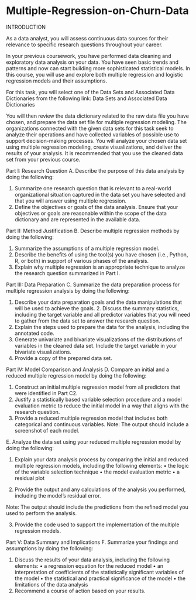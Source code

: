 # Multiple-Regression-on-Churn-Data

INTRODUCTION

As a data analyst, you will assess continuous data sources for their relevance to specific research questions throughout your career.

In your previous coursework, you have performed data cleaning and exploratory data analysis on your data. You have seen basic trends and patterns and now can start building more sophisticated statistical models. In this course, you will use and explore both multiple regression and logistic regression models and their assumptions.

For this task, you will select one of the Data Sets and Associated Data Dictionaries from the following link:
Data Sets and Associated Data Dictionaries

You will then review the data dictionary related to the raw data file you have chosen, and prepare the data set file for multiple regression modeling. The organizations connected with the given data sets for this task seek to analyze their operations and have collected variables of possible use to support decision-making processes. You will analyze your chosen data set using multiple regression modeling, create visualizations, and deliver the results of your analysis. It is recommended that you use the cleaned data set from your previous course.

Part I: Research Question
A. Describe the purpose of this data analysis by doing the following:
1. Summarize one research question that is relevant to a real-world organizational situation captured in
the data set you have selected and that you will answer using multiple regression.
2. Define the objectives or goals of the data analysis. Ensure that your objectives or goals are reasonable
within the scope of the data dictionary and are represented in the available data.

Part II: Method Justification
B. Describe multiple regression methods by doing the following:
1. Summarize the assumptions of a multiple regression model.
2. Describe the benefits of using the tool(s) you have chosen (i.e., Python, R, or both) in support of various
phases of the analysis.
3. Explain why multiple regression is an appropriate technique to analyze the research question
summarized in Part I.

Part III: Data Preparation
C. Summarize the data preparation process for multiple regression analysis by doing the following:
1. Describe your data preparation goals and the data manipulations that will be used to achieve the goals. 2. Discuss the summary statistics, including the target variable and all predictor variables that you will
need to gather from the data set to answer the research question.
3. Explain the steps used to prepare the data for the analysis, including the annotated code.
4. Generate univariate and bivariate visualizations of the distributions of variables in the cleaned data set.
Include the target variable in your bivariate visualizations.
5. Provide a copy of the prepared data set.

Part IV: Model Comparison and Analysis
D. Compare an initial and a reduced multiple regression model by doing the following:
1. Construct an initial multiple regression model from all predictors that were identified in Part C2.
2. Justify a statistically based variable selection procedure and a model evaluation metric to reduce the
initial model in a way that aligns with the research question.
3. Provide a reduced multiple regression model that includes both categorical and continuous variables.
Note: The output should include a screenshot of each model.

E. Analyze the data set using your reduced multiple regression model by doing the following:
1. Explain your data analysis process by comparing the initial and reduced multiple regression models,
including the following elements:
• the logic of the variable selection technique • the model evaluation metric
• a residual plot

2. Provide the output and any calculations of the analysis you performed, including the model’s residual error.

Note: The output should include the predictions from the refined model you used to perform the analysis.

3. Provide the code used to support the implementation of the multiple regression models.

Part V: Data Summary and Implications
F. Summarize your findings and assumptions by doing the following:
1. Discuss the results of your data analysis, including the following elements:
• a regression equation for the reduced model
• an interpretation of coefficients of the statistically significant variables of the model • the statistical and practical significance of the model
• the limitations of the data analysis
2. Recommend a course of action based on your results.


